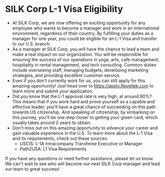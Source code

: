 # SILK Corp L-1 Visa Eligibility
- At SILK Corp, we are now offering an exciting opportunity for any employee who wants to become a manager and work in an international environment, regardless of their country. By fulfilling your duties as a manager for one year, you could be eligible for an L-1 Visa and transfer to our U.S. branch.
- As a manager at SILK Corp, you will have the chance to lead a team and make a real impact on our organization. You will be responsible for ensuring the success of our operations in yoga, arts, cafe management, hospitality in rental management, and tech consulting. Common duties include overseeing staff, managing budgets, developing marketing strategies, and providing excellent customer service.
- Even if you don't currently work for us, you can still apply for this amazing opportunity! Just head over to https://apply.Reveltek.com to learn more and submit your application.
- Did you know that the L-1 approval rate is very high, at around 90%? This means that if you work hard and prove yourself as a capable and effective leader, you'll have a great chance of succeeding on this path towards US citizenship. And speaking of citizenship, by embarking on this journey, you'll be one step closer to getting your green card, which usually takes around 2 years to obtain.
- Don't miss out on this amazing opportunity to advance your career and gain valuable experience in the U.S. To learn more about the L-1 Visa and its requirements, check out these sources:
  - USCIS: L-1A Intracompany Transferee Executive or Manager
  - Path2USA: L1 Visa Requirements

If you have any questions or need further assistance, please let us know. We can't wait to see who will become our next SILK Corp manager and lead our team to great success!
